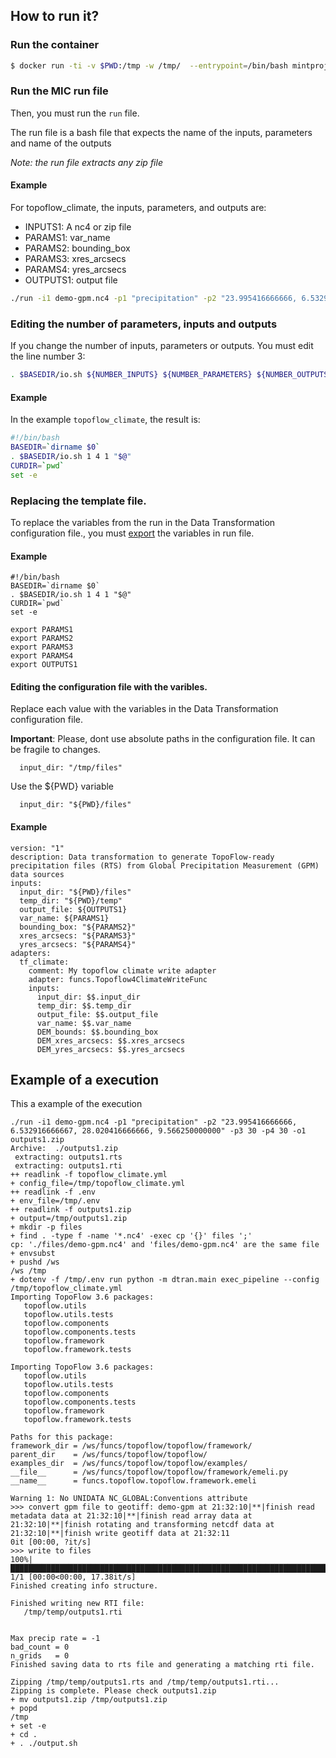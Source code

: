 ## How to run it?

### Run the container

```bash
$ docker run -ti -v $PWD:/tmp -w /tmp/  --entrypoint=/bin/bash mintproject/mint_dt
```

### Run the MIC run file

Then, you must run the `run` file.

The run file is a bash file that expects the name of the inputs, parameters and name of the outputs 

*Note: the run file extracts any zip file*

#### Example 

For topoflow_climate, the inputs, parameters, and outputs are:

- INPUTS1: A nc4 or zip file
- PARAMS1: var_name
- PARAMS2: bounding_box
- PARAMS3: xres_arcsecs
- PARAMS4: yres_arcsecs
- OUTPUTS1: output file


```bash
./run -i1 demo-gpm.nc4 -p1 "precipitation" -p2 "23.995416666666, 6.532916666667, 28.020416666666, 9.566250000000" -p3 30 -p4 30 -o1 outputs1.zip
```

### Editing the number of parameters, inputs and outputs

If you change the number of inputs, parameters or outputs. You must edit the line number 3:

```bash
. $BASEDIR/io.sh ${NUMBER_INPUTS} ${NUMBER_PARAMETERS} ${NUMBER_OUTPUTS} "$@"` 
```

#### Example 

In the example `topoflow_climate`, the result is:

```bash
#!/bin/bash
BASEDIR=`dirname $0`
. $BASEDIR/io.sh 1 4 1 "$@"
CURDIR=`pwd`
set -e
```

### Replacing the template file.

To replace the variables from the run in the Data Transformation configuration file., you must [export](http://linuxcommand.org/lc3_man_pages/exporth.html) the variables in run file.

#### Example

```
#!/bin/bash
BASEDIR=`dirname $0`
. $BASEDIR/io.sh 1 4 1 "$@"
CURDIR=`pwd`
set -e

export PARAMS1
export PARAMS2
export PARAMS3
export PARAMS4
export OUTPUTS1
```

#### Editing the configuration file with the varibles. 

Replace each value with the variables in the Data Transformation configuration file.

**Important**: 
Please, dont use absolute paths in the configuration file. It can be fragile to changes.

```
  input_dir: "/tmp/files"
```
Use the ${PWD} variable
```
  input_dir: "${PWD}/files"
```

#### Example
```
version: "1"
description: Data transformation to generate TopoFlow-ready precipitation files (RTS) from Global Precipitation Measurement (GPM) data sources
inputs:
  input_dir: "${PWD}/files"
  temp_dir: "${PWD}/temp"
  output_file: ${OUTPUTS1}
  var_name: ${PARAMS1}
  bounding_box: "${PARAMS2}"
  xres_arcsecs: "${PARAMS3}"
  yres_arcsecs: "${PARAMS4}"
adapters:
  tf_climate:
    comment: My topoflow climate write adapter
    adapter: funcs.Topoflow4ClimateWriteFunc
    inputs:
      input_dir: $$.input_dir
      temp_dir: $$.temp_dir
      output_file: $$.output_file
      var_name: $$.var_name
      DEM_bounds: $$.bounding_box
      DEM_xres_arcsecs: $$.xres_arcsecs
      DEM_yres_arcsecs: $$.yres_arcsecs
```




## Example of a execution

This a example of the execution

```
./run -i1 demo-gpm.nc4 -p1 "precipitation" -p2 "23.995416666666, 6.532916666667, 28.020416666666, 9.566250000000" -p3 30 -p4 30 -o1 outputs1.zip
Archive:  ./outputs1.zip
 extracting: outputs1.rts
 extracting: outputs1.rti
++ readlink -f topoflow_climate.yml
+ config_file=/tmp/topoflow_climate.yml
++ readlink -f .env
+ env_file=/tmp/.env
++ readlink -f outputs1.zip
+ output=/tmp/outputs1.zip
+ mkdir -p files
+ find . -type f -name '*.nc4' -exec cp '{}' files ';'
cp: './files/demo-gpm.nc4' and 'files/demo-gpm.nc4' are the same file
+ envsubst
+ pushd /ws
/ws /tmp
+ dotenv -f /tmp/.env run python -m dtran.main exec_pipeline --config /tmp/topoflow_climate.yml
Importing TopoFlow 3.6 packages:
   topoflow.utils
   topoflow.utils.tests
   topoflow.components
   topoflow.components.tests
   topoflow.framework
   topoflow.framework.tests

Importing TopoFlow 3.6 packages:
   topoflow.utils
   topoflow.utils.tests
   topoflow.components
   topoflow.components.tests
   topoflow.framework
   topoflow.framework.tests

Paths for this package:
framework_dir = /ws/funcs/topoflow/topoflow/framework/
parent_dir    = /ws/funcs/topoflow/topoflow/
examples_dir  = /ws/funcs/topoflow/topoflow/examples/
__file__      = /ws/funcs/topoflow/topoflow/framework/emeli.py
__name__      = funcs.topoflow.topoflow.framework.emeli

Warning 1: No UNIDATA NC_GLOBAL:Conventions attribute
>>> convert gpm file to geotiff: demo-gpm at 21:32:10|**|finish read metadata data at 21:32:10|**|finish read array data at 21:32:10|**|finish rotating and transforming netcdf data at 21:32:10|**|finish write geotiff data at 21:32:11
0it [00:00, ?it/s]
>>> write to files
100%|█████████████████████████████████████████████████████████████████████████████████████████████████████████████████████████████████████████████| 1/1 [00:00<00:00, 17.38it/s]
Finished creating info structure.

Finished writing new RTI file:
   /tmp/temp/outputs1.rti


Max precip rate = -1
bad_count = 0
n_grids   = 0
Finished saving data to rts file and generating a matching rti file.

Zipping /tmp/temp/outputs1.rts and /tmp/temp/outputs1.rti...
Zipping is complete. Please check outputs1.zip
+ mv outputs1.zip /tmp/outputs1.zip
+ popd
/tmp
+ set -e
+ cd .
+ . ./output.sh
```
